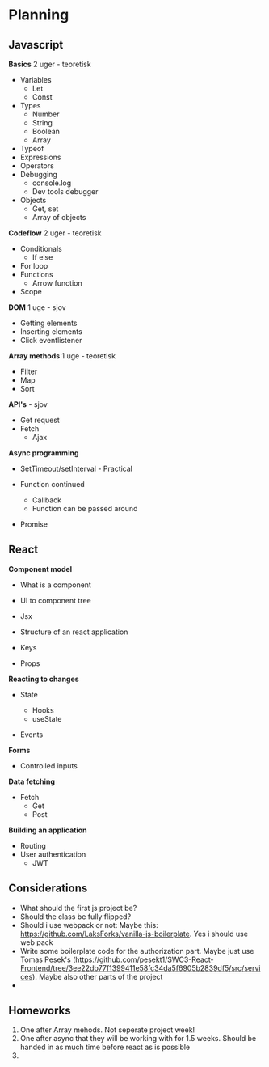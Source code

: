 # Planning



## Javascript



**Basics** 2 uger - teoretisk

- Variables
  - Let
  - Const
- Types
  - Number
  - String
  - Boolean
  - Array
- Typeof
- Expressions
- Operators
- Debugging
  - console.log
  - Dev tools debugger
- Objects
  - Get, set
  - Array of objects



**Codeflow** 2 uger - teoretisk

- Conditionals
  - If else
- For loop
- Functions
  - Arrow function
- Scope



**DOM** 1 uge - sjov

- Getting elements
- Inserting elements
- Click eventlistener



**Array methods** 1 uge - teoretisk

- Filter
- Map
- Sort



**API's** - sjov

- Get request
- Fetch
  - Ajax



**Async programming**

- SetTimeout/setInterval - Practical

- Function continued
  - Callback
  - Function can be passed around
- Promise



## React

**Component model**

- What is a component
- UI to component tree
- Jsx
- Structure of an react application
- Keys

- Props



**Reacting to changes**

- State
  - Hooks 
  - useState

- Events





**Forms**

- Controlled inputs



**Data fetching**

- Fetch
  - Get
  - Post



**Building an application**

- Routing
- User authentication
  - JWT



## Considerations

- What should the first js project be? 
- Should the class be fully flipped?
- Should i use webpack or not: Maybe this: https://github.com/LaksForks/vanilla-js-boilerplate. Yes i should use web pack
- Write some boilerplate code for the authorization part. Maybe just use Tomas Pesek's (https://github.com/pesekt1/SWC3-React-Frontend/tree/3ee22db77f1399411e58fc34da5f6905b2839df5/src/services). Maybe also other parts of the project
- 





## Homeworks

1. One after Array mehods. Not seperate project week!
2. One after async that they will be working with for 1.5 weeks. Should be handed in as much time before react as is possible
3. 

